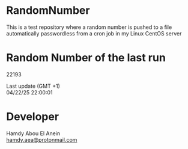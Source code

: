 # RandomNumber    
This is a test repository where a random number is pushed to a file automatically passwordless from a cron job in my Linux CentOS server    
# Random Number of the last run   
22193
      
Last update (GMT +1)    
04/22/25 22:00:01
# Developer    
Hamdy Abou El Anein   
hamdy.aea@protonmail.com
